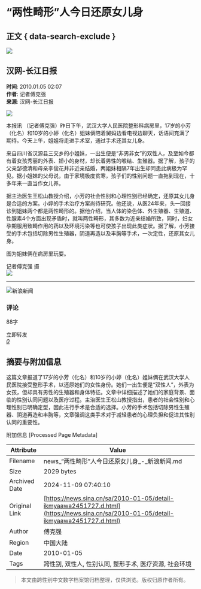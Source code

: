 # “两性畸形”人今日还原女儿身

## 正文 { data-search-exclude }


_![](//n.sinaimg.cn/default/622af858/20181010/default_avatar.jpg)_

## 汉网-长江日报

**时间**: 2010.01.05 02:07  
**作者**: 记者傅克强  
**来源**: 汉网-长江日报  

![](//www.sinaimg.cn/dy/c/2010-01-05/1262628511_dpRsSp.jpg)

本报讯 （记者傅克强）昨日下午，武汉大学人民医院整形科病房里，17岁的小芳（化名）和10岁的小婷（化名）姐妹俩陪着舅妈边看电视边聊天，话语间充满了期待。今天上午，姐姐将走进手术室，通过手术还其女儿身。

来自四川省汉源县三交乡的小姐妹，一出生便是“非男非女”的双性人，及至如今都有着女孩秀丽的外表、娇小的身材，却长着男性的喉结、生殖器。据了解，孩子的父亲邹德清和母亲李俊花并非近亲结婚，两姐妹相隔7年出生却同患此病极为罕见。据小姐妹的父母说，由于家境极度贫寒，孩子们的性别问题一直拖到现在，十多年来一直当作女儿养。

据主治医生王松山教授介绍，小芳的社会性别和心理性别已经确定，还原其女儿身是合适的方案。小婷的手术治疗方案尚待研究。他还说，从医24年来，头一回接诊到姐妹两个都是两性畸形的。据他介绍，当人体的染色体、外生殖器、生殖道、性腺素4个方面出现矛盾时，就叫两性畸形，其多数为近亲结婚所致，同时，妇女孕期服用致畸作用的药以及环境污染等也可使孩子出现此类症状。据了解，小芳接受的手术包括切除男性生殖器，阴道再造以及丰胸等手术，一次定性，还原其女儿身。

图为姐妹俩在病房里玩耍。

记者傅克强 摄  
![](//n.sinaimg.cn/default/2fb77759/20151125/320X320.png)

---

![新浪新闻](https://n.sinaimg.cn/default/80905340/20200331/sinalogo.png)

### 评论  
88字

立即转发  
[_0_](https://cmnt.sina.cn/index?product=comos&index=kmyaawa2451727&tj_ch=news&is_clear=0)

## 摘要与附加信息

<!-- tcd_abstract -->
这篇文章报道了17岁的小芳（化名）和10岁的小婷（化名）姐妹俩在武汉大学人民医院接受整形手术，以还原她们的女性身份。她们一出生便是“双性人”，外表为女孩，但却具有男性的生殖器和身体特征。文章中详细描述了她们的家庭背景、面临的性别认同问题以及医疗过程。主治医生王松山教授指出，患者的社会性别和心理性别已明确定型，因此进行手术是合适的选择。小芳的手术包括切除男性生殖器、阴道再造和丰胸等，文章强调这类手术对于减轻患者的心理负担和促进其性别认同的重要性。
<!-- tcd_abstract_end -->

附加信息 [Processed Page Metadata]

| Attribute       | Value                                  |
|-----------------|----------------------------------------|
| Filename        | news_“两性畸形”人今日还原女儿身_-_新浪新闻.md                             |
| Size            | 2029 bytes                           |
| Archived Date   | 2024-11-09 07:40:10                             |
| Original Link   | [https://news.sina.cn/sa/2010-01-05/detail-ikmyaawa2451727.d.html](https://news.sina.cn/sa/2010-01-05/detail-ikmyaawa2451727.d.html)                       |
| Author          | 傅克强                               |
| Region          | 中国大陆                               |
| Date            | 2010-01-05                                 |
| Tags            | 跨性别, 双性人, 性别认同, 整形手术, 医疗资源, 社会环境                                 |
>
> 本文由跨性别中文数字档案馆归档整理，仅供浏览。版权归原作者所有。
>
